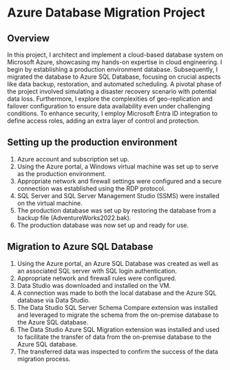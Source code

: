 # Azure Database Migration Project

## Overview
In this project, I architect and implement a cloud-based database system on Microsoft Azure, showcasing my hands-on expertise in cloud engineering.
I begin by establishing a production environment database. Subsequently, I migrated the database to Azure SQL Database, focusing on crucial aspects like data backup, restoration, and automated scheduling. 
A pivotal phase of the project involved simulating a disaster recovery scenario with potential data loss. Furthermore, I explore the complexities of geo-replication and failover configuration to ensure data availability even under challenging conditions.
To enhance security, I employ Microsoft Entra ID integration to define access roles, adding an extra layer of control and protection.

## Setting up the production environment
1. Azure account and subscription set up.
2. Using the Azure portal, a Windows virtual machine was set up to serve as the production environment.
3. Appropriate network and firewall settings were configured and a secure connection was established using the RDP protocol.
4. SQL Server and SQL Server Management Studio (SSMS) were installed on the virtual machine.
5. The production database was set up by restoring the database from a backup file (AdventureWorks2022.bak).
6. The production database was now set up and ready for use.

## Migration to Azure SQL Database
1. Using the Azure portal, an Azure SQL Database was created as well as an associated SQL server with SQL login authentication.
2. Appropriate network and firewall rules were configured.
3. Data Studio was downloaded and installed on the VM.
4. A connection was made to both the local database and the Azure SQL database via Data Studio.
5. The Data Studio SQL Server Schema Compare extension was installed and leveraged to migrate the schema from the on-premise database to the Azure SQL database.
6. The Data Studio Azure SQL Migration extension was installed and used to facilitate the transfer of data from the on-premise database to the Azure SQL database.
7. The transferred data was inspected to confirm the success of the data migration process.
